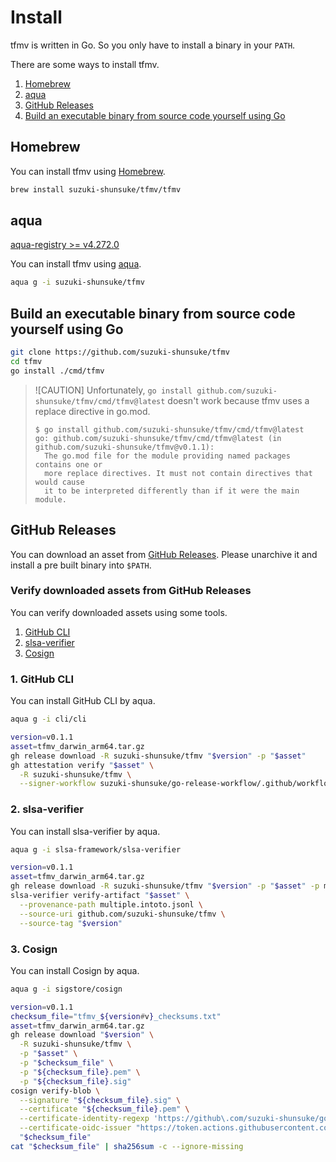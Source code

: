# Install

tfmv is written in Go. So you only have to install a binary in your `PATH`.

There are some ways to install tfmv.

1. [Homebrew](#homebrew)
1. [aqua](#aqua)
1. [GitHub Releases](#github-releases)
1. [Build an executable binary from source code yourself using Go](#build-an-executable-binary-from-source-code-yourself-using-go)

## Homebrew

You can install tfmv using [Homebrew](https://brew.sh/).

```sh
brew install suzuki-shunsuke/tfmv/tfmv
```

## aqua

[aqua-registry >= v4.272.0](https://github.com/aquaproj/aqua-registry/releases/tag/v4.272.0)

You can install tfmv using [aqua](https://aquaproj.github.io/).

```sh
aqua g -i suzuki-shunsuke/tfmv
```

## Build an executable binary from source code yourself using Go

```sh
git clone https://github.com/suzuki-shunsuke/tfmv
cd tfmv
go install ./cmd/tfmv
```

> ![CAUTION]
> Unfortunately, `go install github.com/suzuki-shunsuke/tfmv/cmd/tfmv@latest` doesn't work because tfmv uses a replace directive in go.mod.
> 
> ```console
> $ go install github.com/suzuki-shunsuke/tfmv/cmd/tfmv@latest
> go: github.com/suzuki-shunsuke/tfmv/cmd/tfmv@latest (in github.com/suzuki-shunsuke/tfmv@v0.1.1):
> 	The go.mod file for the module providing named packages contains one or
> 	more replace directives. It must not contain directives that would cause
> 	it to be interpreted differently than if it were the main module.
> ```

## GitHub Releases

You can download an asset from [GitHub Releases](https://github.com/suzuki-shunsuke/tfmv/releases).
Please unarchive it and install a pre built binary into `$PATH`. 

### Verify downloaded assets from GitHub Releases

You can verify downloaded assets using some tools.

1. [GitHub CLI](https://cli.github.com/)
1. [slsa-verifier](https://github.com/slsa-framework/slsa-verifier)
1. [Cosign](https://github.com/sigstore/cosign)

### 1. GitHub CLI

You can install GitHub CLI by aqua.

```sh
aqua g -i cli/cli
```

```sh
version=v0.1.1
asset=tfmv_darwin_arm64.tar.gz
gh release download -R suzuki-shunsuke/tfmv "$version" -p "$asset"
gh attestation verify "$asset" \
  -R suzuki-shunsuke/tfmv \
  --signer-workflow suzuki-shunsuke/go-release-workflow/.github/workflows/release.yaml
```

### 2. slsa-verifier

You can install slsa-verifier by aqua.

```sh
aqua g -i slsa-framework/slsa-verifier
```

```sh
version=v0.1.1
asset=tfmv_darwin_arm64.tar.gz
gh release download -R suzuki-shunsuke/tfmv "$version" -p "$asset" -p multiple.intoto.jsonl
slsa-verifier verify-artifact "$asset" \
  --provenance-path multiple.intoto.jsonl \
  --source-uri github.com/suzuki-shunsuke/tfmv \
  --source-tag "$version"
```

### 3. Cosign

You can install Cosign by aqua.

```sh
aqua g -i sigstore/cosign
```

```sh
version=v0.1.1
checksum_file="tfmv_${version#v}_checksums.txt"
asset=tfmv_darwin_arm64.tar.gz
gh release download "$version" \
  -R suzuki-shunsuke/tfmv \
  -p "$asset" \
  -p "$checksum_file" \
  -p "${checksum_file}.pem" \
  -p "${checksum_file}.sig"
cosign verify-blob \
  --signature "${checksum_file}.sig" \
  --certificate "${checksum_file}.pem" \
  --certificate-identity-regexp 'https://github\.com/suzuki-shunsuke/go-release-workflow/\.github/workflows/release\.yaml@.*' \
  --certificate-oidc-issuer "https://token.actions.githubusercontent.com" \
  "$checksum_file"
cat "$checksum_file" | sha256sum -c --ignore-missing
```
